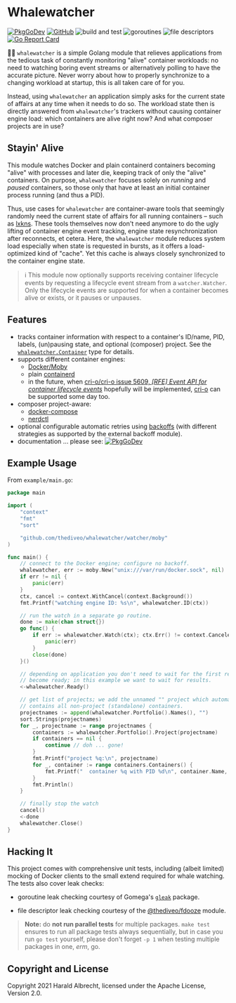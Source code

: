 # Whalewatcher

[![PkgGoDev](https://pkg.go.dev/badge/github.com/thediveo/whalewatcher)](https://pkg.go.dev/github.com/thediveo/whalewatcher)
[![GitHub](https://img.shields.io/github/license/thediveo/whalewatcher)](https://img.shields.io/github/license/thediveo/whalewatcher)
![build and test](https://github.com/thediveo/whalewatcher/workflows/build%20and%20test/badge.svg?branch=master)
![goroutines](https://img.shields.io/badge/go%20routines-not%20leaking-success)
![file descriptors](https://img.shields.io/badge/file%20descriptors-not%20leaking-success)
[![Go Report Card](https://goreportcard.com/badge/github.com/thediveo/whalewatcher)](https://goreportcard.com/report/github.com/thediveo/whalewatcher)

🔭🐋 `whalewatcher` is a simple Golang module that relieves applications from
the tedious task of constantly monitoring "alive" container workloads: no need
to watching boring event streams or alternatively polling to have the accurate
picture. Never worry about how to properly synchronize to a changing workload at
startup, this is all taken care of for you.

Instead, using `whalewatcher` an application simply asks for the current state
of affairs at any time when it needs to do so. The workload state then is
directly answered from `whalewatcher`'s trackers without causing container
engine load: which containers are alive right now? And what composer projects
are in use?

## Stayin' Alive

This module watches Docker and plain containerd containers becoming "alive" with
processes and later die, keeping track of only the "alive" containers. On
purpose, `whalewatcher` focuses solely on _running_ and _paused_ containers, so
those only that have at least an initial container process running (and thus a
PID).

Thus, use cases for `whalewatcher` are container-aware tools that seemingly
randomly need the current state of affairs for all running containers – such as
[lxkns](https://github.com/thediveo/lxkns). These tools themselves now don't
need anymore to do the ugly lifting of container engine event tracking, engine
state resynchronization after reconnects, et cetera. Here, the `whalewatcher`
module reduces system load especially when state is requested in bursts, as it
offers a load-optimized kind of "cache". Yet this cache is always closely
synchronized to the container engine state.

> ℹ️ This module now optionally supports receiving container lifecycle events by
> requesting a lifecycle event stream from a `watcher.Watcher`. Only the
> lifecycle events are supported for when a container becomes alive or exists,
> or it pauses or unpauses.

## Features

- tracks container information with respect to a container's ID/name, PID,
  labels, (un)pausing state, and optional (composer) project. See the
  [`whalewatcher.Container`](https://pkg.go.dev/github.com/thediveo/whalewatcher#Container)
  type for details.
- supports different container engines:
  - [Docker/Moby](https://github.com/moby/moby)
  - plain [containerd](https://github.com/containerd/containerd)
  - in the future, when [cri-o/cri-o issue 5609, _[RFE] Event API for container
    lifecycle events_](https://github.com/cri-o/cri-o/issues/5609) hopefully
    will be implemented, [cri-o](https://cri-o.io/) can be supported some day
    too. 
- composer project-aware:
  - [docker-compose](https://docs.docker.com/compose/)
  - [nerdctl](https://github.com/containerd/nerdctl)
- optional configurable automatic retries using
  [backoffs](github.com/cenkalti/backoff) (with different strategies as
  supported by the external backoff module).
- documentation ... please see:
  [![PkgGoDev](https://pkg.go.dev/badge/github.com/thediveo/whalewatcher)](https://pkg.go.dev/github.com/thediveo/whalewatcher)

## Example Usage

From `example/main.go`:

```go
package main

import (
    "context"
    "fmt"
    "sort"

    "github.com/thediveo/whalewatcher/watcher/moby"
)

func main() {
    // connect to the Docker engine; configure no backoff.
    whalewatcher, err := moby.New("unix:///var/run/docker.sock", nil)
    if err != nil {
        panic(err)
    }
    ctx, cancel := context.WithCancel(context.Background())
    fmt.Printf("watching engine ID: %s\n", whalewatcher.ID(ctx))

    // run the watch in a separate go routine.
    done := make(chan struct{})
    go func() {
        if err := whalewatcher.Watch(ctx); ctx.Err() != context.Canceled {
            panic(err)
        }
        close(done)
    }()

    // depending on application you don't need to wait for the first results to
    // become ready; in this example we want to wait for results.
    <-whalewatcher.Ready()

    // get list of projects; we add the unnamed "" project which automatically
    // contains all non-project (standalone) containers.
    projectnames := append(whalewatcher.Portfolio().Names(), "")
    sort.Strings(projectnames)
    for _, projectname := range projectnames {
        containers := whalewatcher.Portfolio().Project(projectname)
        if containers == nil {
            continue // doh ... gone!
        }
        fmt.Printf("project %q:\n", projectname)
        for _, container := range containers.Containers() {
            fmt.Printf("  container %q with PID %d\n", container.Name, container.PID)
        }
        fmt.Println()
    }

    // finally stop the watch
    cancel()
    <-done
    whalewatcher.Close()
}
```

## Hacking It

This project comes with comprehensive unit tests, including (albeit limited)
mocking of Docker clients to the small extend required for whale watching. The
tests also cover leak checks:

* goroutine leak checking courtesy of Gomega's
  [`gleak`](https://onsi.github.io/gomega/#codegleakcode-finding-leaked-goroutines)
  package.

* file descriptor leak checking courtesy of the
  [@thediveo/fdooze](https://github.com/thediveo/fdooze) module.

> **Note:** do **not run parallel tests** for multiple packages. `make test`
ensures to run all package tests always sequentially, but in case you run `go
test` yourself, please don't forget `-p 1` when testing multiple packages in
one, _erm_, go.

## Copyright and License

Copyright 2021 Harald Albrecht, licensed under the Apache License, Version 2.0.
